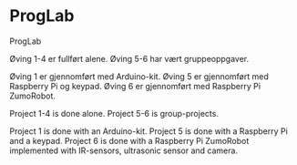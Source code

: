 # ProgLab
ProgLab

Øving 1-4 er fullført alene.
Øving 5-6 har vært gruppeoppgaver.

Øving 1 er gjennomført med Arduino-kit.
Øving 5 er gjennomført med Raspberry Pi og keypad.
Øving 6 er gjennomført med Raspberry Pi ZumoRobot.

Project 1-4 is done alone.
Project 5-6 is group-projects.

Project 1 is done with an Arduino-kit.
Project 5 is done with a Raspberry Pi and a keypad.
Project 6 is done with a Raspberry Pi ZumoRobot implemented with IR-sensors, ultrasonic sensor and camera.
